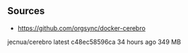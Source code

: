 #

## Sources

- https://github.com/orgsync/docker-cerebro

jecnua/cerebro                                                                     latest                c48ec58596ca        34 hours ago        349 MB
